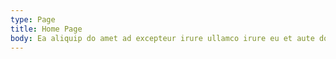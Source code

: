 ```yaml
---
type: Page
title: Home Page
body: Ea aliquip do amet ad excepteur irure ullamco irure eu et aute dolore et consectetur. Nulla nulla officia sunt dolore mollit qui tempor non ex duis. Lorem qui ad fugiat ullamco et tempor laborum Lorem reprehenderit quis culpa aute.
---
```

